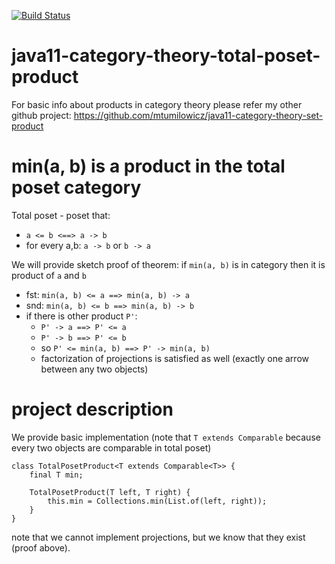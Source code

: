 [![Build Status](https://travis-ci.com/mtumilowicz/java11-category-theory-total-poset-product.svg?branch=master)](https://travis-ci.com/mtumilowicz/java11-category-theory-total-poset-product)

# java11-category-theory-total-poset-product

For basic info about products in category theory please refer
my other github project: https://github.com/mtumilowicz/java11-category-theory-set-product

# min(a, b) is a product in the total poset category
Total poset - poset that:
* `a <= b <==> a -> b`
* for every a,b: `a -> b` or `b -> a`

We will provide sketch proof of theorem: if `min(a, b)` is in category
then it is product of `a` and `b`
* fst: `min(a, b) <= a ==> min(a, b) -> a`
* snd: `min(a, b) <= b ==> min(a, b) -> b`
* if there is other product `P'`:
    * `P' -> a ==> P' <= a`
    * `P' -> b ==> P' <= b`
    * so `P' <= min(a, b) ==> P' -> min(a, b)`
    * factorization of projections is satisfied as well (exactly
    one arrow between any two objects)

# project description
We provide basic implementation (note that `T extends Comparable`
because every two objects are comparable in total poset)

```
class TotalPosetProduct<T extends Comparable<T>> {
    final T min;

    TotalPosetProduct(T left, T right) {
        this.min = Collections.min(List.of(left, right));
    }
}
```

note that we cannot implement projections, but we know that 
they exist (proof above).